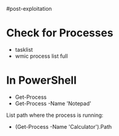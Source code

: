 #post-exploitation
# Check for Processes

- tasklist
- wmic process list full

# In PowerShell
- Get-Process
- Get-Process -Name 'Notepad'

List path where the process is running:
- (Get-Process -Name 'Calculator').Path

